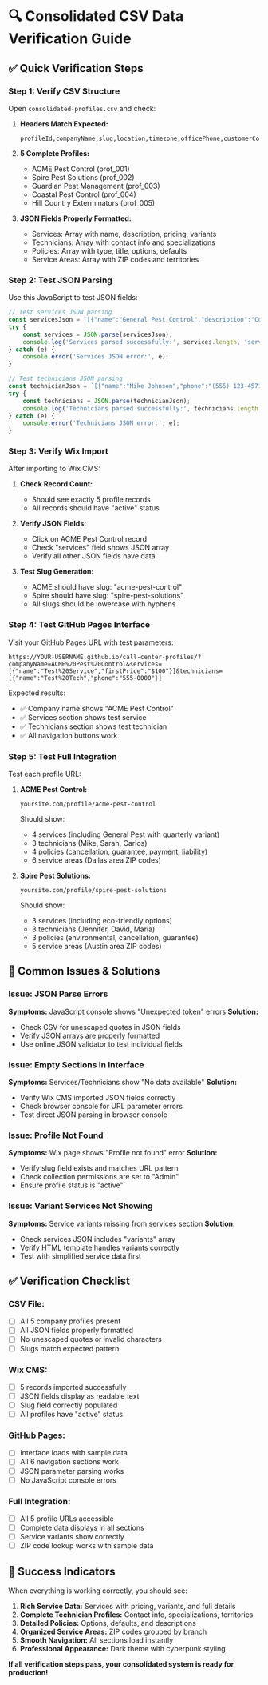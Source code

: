 # 🔍 Consolidated CSV Data Verification Guide

## ✅ **Quick Verification Steps**

### **Step 1: Verify CSV Structure**
Open `consolidated-profiles.csv` and check:

1. **Headers Match Expected:**
   ```
   profileId,companyName,slug,location,timezone,officePhone,customerContactEmail,website,fieldRoutesLink,physicalAddress,officeHours,bulletin,pestsNotCovered,services,technicians,policies,serviceAreas,status
   ```

2. **5 Complete Profiles:**
   - ACME Pest Control (prof_001)
   - Spire Pest Solutions (prof_002)
   - Guardian Pest Management (prof_003)
   - Coastal Pest Control (prof_004)
   - Hill Country Exterminators (prof_005)

3. **JSON Fields Properly Formatted:**
   - Services: Array with name, description, pricing, variants
   - Technicians: Array with contact info and specializations
   - Policies: Array with type, title, options, defaults
   - Service Areas: Array with ZIP codes and territories

### **Step 2: Test JSON Parsing**
Use this JavaScript to test JSON fields:

```javascript
// Test services JSON parsing
const servicesJson = `[{"name":"General Pest Control","description":"Comprehensive pest control service..."}]`;
try {
    const services = JSON.parse(servicesJson);
    console.log('Services parsed successfully:', services.length, 'services');
} catch (e) {
    console.error('Services JSON error:', e);
}

// Test technicians JSON parsing
const technicianJson = `[{"name":"Mike Johnson","phone":"(555) 123-4571"...}]`;
try {
    const technicians = JSON.parse(technicianJson);
    console.log('Technicians parsed successfully:', technicians.length, 'technicians');
} catch (e) {
    console.error('Technicians JSON error:', e);
}
```

### **Step 3: Verify Wix Import**
After importing to Wix CMS:

1. **Check Record Count:**
   - Should see exactly 5 profile records
   - All records should have "active" status

2. **Verify JSON Fields:**
   - Click on ACME Pest Control record
   - Check "services" field shows JSON array
   - Verify all other JSON fields have data

3. **Test Slug Generation:**
   - ACME should have slug: "acme-pest-control"
   - Spire should have slug: "spire-pest-solutions"
   - All slugs should be lowercase with hyphens

### **Step 4: Test GitHub Pages Interface**
Visit your GitHub Pages URL with test parameters:

```
https://YOUR-USERNAME.github.io/call-center-profiles/?companyName=ACME%20Pest%20Control&services=[{"name":"Test%20Service","firstPrice":"$100"}]&technicians=[{"name":"Test%20Tech","phone":"555-0000"}]
```

Expected results:
- ✅ Company name shows "ACME Pest Control"
- ✅ Services section shows test service
- ✅ Technicians section shows test technician
- ✅ All navigation buttons work

### **Step 5: Test Full Integration**
Test each profile URL:

1. **ACME Pest Control:**
   ```
   yoursite.com/profile/acme-pest-control
   ```
   Should show:
   - 4 services (including General Pest with quarterly variant)
   - 3 technicians (Mike, Sarah, Carlos)
   - 4 policies (cancellation, guarantee, payment, liability)
   - 6 service areas (Dallas area ZIP codes)

2. **Spire Pest Solutions:**
   ```
   yoursite.com/profile/spire-pest-solutions
   ```
   Should show:
   - 3 services (including eco-friendly options)
   - 3 technicians (Jennifer, David, Maria)
   - 3 policies (environmental, cancellation, guarantee)
   - 5 service areas (Austin area ZIP codes)

## 🚨 **Common Issues & Solutions**

### **Issue: JSON Parse Errors**
**Symptoms:** JavaScript console shows "Unexpected token" errors
**Solution:** 
- Check CSV for unescaped quotes in JSON fields
- Verify JSON arrays are properly formatted
- Use online JSON validator to test individual fields

### **Issue: Empty Sections in Interface**
**Symptoms:** Services/Technicians show "No data available"
**Solution:**
- Verify Wix CMS imported JSON fields correctly
- Check browser console for URL parameter errors
- Test direct JSON parsing in browser console

### **Issue: Profile Not Found**
**Symptoms:** Wix page shows "Profile not found" error
**Solution:**
- Verify slug field exists and matches URL pattern
- Check collection permissions are set to "Admin"
- Ensure profile status is "active"

### **Issue: Variant Services Not Showing**
**Symptoms:** Service variants missing from services section
**Solution:**
- Check services JSON includes "variants" array
- Verify HTML template handles variants correctly
- Test with simplified service data first

## ✅ **Verification Checklist**

### **CSV File:**
- [ ] All 5 company profiles present
- [ ] All JSON fields properly formatted
- [ ] No unescaped quotes or invalid characters
- [ ] Slugs match expected pattern

### **Wix CMS:**
- [ ] 5 records imported successfully
- [ ] JSON fields display as readable text
- [ ] Slug field correctly populated
- [ ] All profiles have "active" status

### **GitHub Pages:**
- [ ] Interface loads with sample data
- [ ] All 6 navigation sections work
- [ ] JSON parameter parsing works
- [ ] No JavaScript console errors

### **Full Integration:**
- [ ] All 5 profile URLs accessible
- [ ] Complete data displays in all sections
- [ ] Service variants show correctly
- [ ] ZIP code lookup works with sample data

## 🎯 **Success Indicators**

When everything is working correctly, you should see:

1. **Rich Service Data:** Services with pricing, variants, and full details
2. **Complete Technician Profiles:** Contact info, specializations, territories
3. **Detailed Policies:** Options, defaults, and descriptions
4. **Organized Service Areas:** ZIP codes grouped by branch
5. **Smooth Navigation:** All sections load instantly
6. **Professional Appearance:** Dark theme with cyberpunk styling

**If all verification steps pass, your consolidated system is ready for production!**
